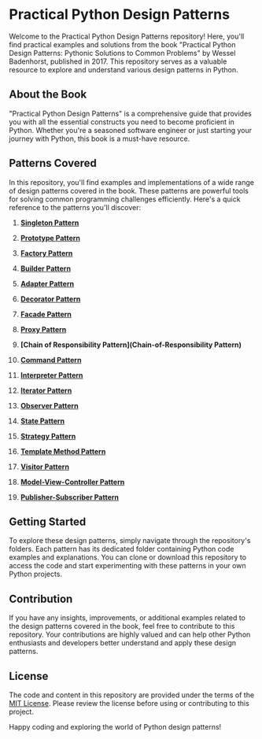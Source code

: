 # Practical Python Design Patterns

Welcome to the Practical Python Design Patterns repository! Here, you'll find practical examples and solutions from the book "Practical Python Design Patterns: Pythonic Solutions to Common Problems" by Wessel Badenhorst, published in 2017. This repository serves as a valuable resource to explore and understand various design patterns in Python.

## About the Book

"Practical Python Design Patterns" is a comprehensive guide that provides you with all the essential constructs you need to become proficient in Python. Whether you're a seasoned software engineer or just starting your journey with Python, this book is a must-have resource.

## Patterns Covered

In this repository, you'll find examples and implementations of a wide range of design patterns covered in the book. These patterns are powerful tools for solving common programming challenges efficiently. Here's a quick reference to the patterns you'll discover:

1. **[Singleton Pattern](Singleton-Pattern)**

2. **[Prototype Pattern](Prototype-Pattern)**

3. **[Factory Pattern](Factory-Pattern)**

4. **[Builder Pattern](Builder-Pattern)**

5. **[Adapter Pattern](Adapter-Pattern)**

6. **[Decorator Pattern](Decorator-Pattern)**

7. **[Facade Pattern](Facade-Pattern)**

8. **[Proxy Pattern](Proxy-Pattern)**

9. **[Chain of Responsibility Pattern](Chain-of-Responsibility Pattern)**

11. **[Command Pattern](Command-Pattern)**

12. **[Interpreter Pattern](Interpreter-Pattern)**

13. **[Iterator Pattern](Iterator-Pattern)**

14. **[Observer Pattern](Observer-Pattern)**

15. **[State Pattern](State-Pattern)**

16. **[Strategy Pattern](Strategy-Pattern)**

17. **[Template Method Pattern](Template-Method-Pattern)**

18. **[Visitor Pattern](Visitor-Pattern)**

19. **[Model-View-Controller Pattern](Model-View-Controller-Pattern)**

20. **[Publisher-Subscriber Pattern](Publisher-Subscriber-Pattern)**

## Getting Started

To explore these design patterns, simply navigate through the repository's folders. Each pattern has its dedicated folder containing Python code examples and explanations. You can clone or download this repository to access the code and start experimenting with these patterns in your own Python projects.

## Contribution

If you have any insights, improvements, or additional examples related to the design patterns covered in the book, feel free to contribute to this repository. Your contributions are highly valued and can help other Python enthusiasts and developers better understand and apply these design patterns.

## License

The code and content in this repository are provided under the terms of the [MIT License](LICENSE). Please review the license before using or contributing to this project.

Happy coding and exploring the world of Python design patterns!

